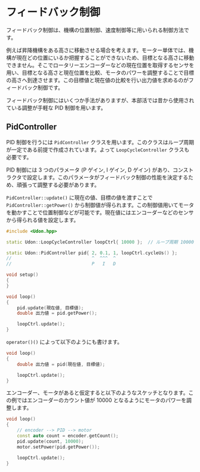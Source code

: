 # フィードバック制御

フィードバック制御は、機構の位置制御、速度制御等に用いられる制御方法です。

例えば昇降機構をある高さに移動させる場合を考えます。モーター単体では、機構が現在どの位置にいるか把握することができないため、目標となる高さに移動できません。そこでロータリーエンコーダーなどの現在位置を取得するセンサを用い、目標となる高さと現在位置を比較、モータのパワーを調整することで目標の高さへ到達させます。この目標値と現在値の比較を行い出力値を求めるのがフィードバック制御です。

フィードバック制御にはいくつか手法がありますが、本部活では昔から使用されている調整が手軽な PID 制御を用います。

## PidController

PID 制御を行うには `PidController` クラスを用います。このクラスはループ周期が一定である前提で作成されています。よって `LoopCycleController` クラスも必要です。

PID 制御には 3 つのパラメータ (P ゲイン, I ゲイン, D ゲイン) があり、コンストラクタで設定します。このパラメータがフィードバック制御の性能を決定するため、頑張って調整する必要があります。

`PidController::update()` に現在の値、目標の値を渡すことで `PidController::getPower()` から制御値が得られます。この制御値用いてモータを動かすことで位置制御などが可能です。現在値にはエンコーダーなどのセンサから得られる値を設定します。

```cpp
#include <Udon.hpp>

static Udon::LoopCycleController loopCtrl{ 10000 };  // ループ周期 10000マイクロ秒

static Udon::PidController pid{ 2, 0.1, 1, loopCtrl.cycleUs() };
//                              ^  ^^^  ^
//                              P   I   D

void setup()
{
}

void loop()
{
    pid.update(現在値, 目標値);
    double 出力値 = pid.getPower();

    loopCtrl.update();
}
```

`operator()()` によって以下のようにも書けます。

```cpp
void loop()
{
    double 出力値 = pid(現在値, 目標値);

    loopCtrl.update();
}
```

エンコーダー、モータがあると仮定すると以下のようなスケッチとなります。この例ではエンコーダーのカウント値が 10000 となるようにモータのパワーを調整します。

```cpp
void loop()
{
    // encoder --> PID --> motor
    const auto count = encoder.getCount();
    pid.update(count, 10000);
    motor.setPower(pid.getPower());

    loopCtrl.update();
}
```

